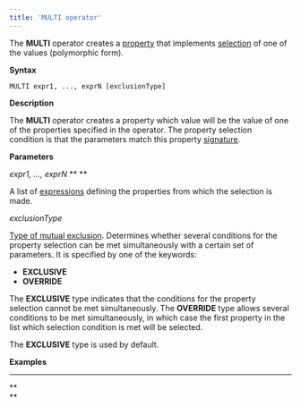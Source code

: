 ```yaml
---
title: 'MULTI operator'
---
```


The **MULTI** operator creates a [property](Properties.md) that implements [selection](1572905.html#Selection(CASE,IF,MULTI,OVERRIDE,EXCLUSIVE)-single) of one of the values (polymorphic form).

**Syntax**

    MULTI expr1, ..., exprN [exclusionType]

**Description**

The **MULTI** operator creates a property which value will be the value of one of the properties specified in the operator. The property selection condition is that the parameters match this property [signature](CLASS_operator.md). 

**Parameters**

*expr1, ..., exprN* ** ** 

A list of [expressions](Expression.md) defining the properties from which the selection is made.

*exclusionType*

[Type of mutual exclusion](1572905.html#Selection(CASE,IF,MULTI,OVERRIDE,EXCLUSIVE)-exclusive). Determines whether several conditions for the property selection can be met simultaneously with a certain set of parameters. It is specified by one of the keywords:

-   **EXCLUSIVE**
-   **OVERRIDE**

The **EXCLUSIVE** type indicates that the conditions for the property selection cannot be met simultaneously. The **OVERRIDE** type allows several conditions to be met simultaneously, in which case the first property in the list which selection condition is met will be selected. 

The **EXCLUSIVE** type is used by default.

**Examples**

****



**  
**
